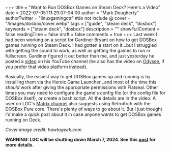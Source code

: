 +++
title = "Want to Run DOSBox Games on Steam Deck? Here's a Video"
date = 2022-07-05T11:29:07-04:00
author = "Mark Dougherty"
authorTwitter = "linuxgamingctr" #do not include @
cover = "/images/dosbox/cover.webp"
tags = ["guide", "steam deck", "dosbox"]
keywords = ["steam deck", "dosbox"]
description = ""
showFullContent = false
readingTime = false
draft = false
comments = true
+++
Last week I had been working on a script for Gardiner Bryant on how to get DOSBox games running on Steam Deck. I had gotten a start on it...but I struggled with getting the sound to work, as well as getting the games to run in fullscreen. Gardiner figured it out better than me, and just yesterday he posted a [video](https://youtu.be/mQ2OkwEp7hw) on his YouTube channel (he also has the video on [Odysee](https://odysee.com/@TheLinuxGamer:f/launch-your-dos-games-from-the-steam:4), if you prefer that video platform instead).

Basically, the easiest way to get DOSBox games up and running is by installing them via the Heroic Game Launcher...and most of the time this *should* work after giving the appropriate permissions with Flatseal. Other times you may need to configure the game's config file (or the config file for DOSBox itself), or create a bash script. All the details are in the video. A user on LGC's [Matrix channel](https://matrix.to/#/#linux-gaming-central:matrix.org) also suggests using RetroArch with the DOSBox Pure core. There's plenty of ways to go about it. But I just thought I'd make a quick post about it in case anyone wants to get DOSBox games running on Deck.

*Cover image credit: howtogeek.com*

**WARNING: LGC will be shutting down March 7, 2024. See this [post](https://linuxgamingcentral.com/posts/the-end-of-lgc/) for more details.**
